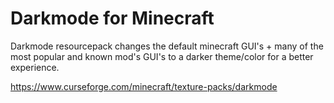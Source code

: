 
# Darkmode for Minecraft

Darkmode resourcepack changes the default minecraft GUI's + many of the most popular and known mod's GUI's to a darker theme/color for a better experience.

https://www.curseforge.com/minecraft/texture-packs/darkmode
